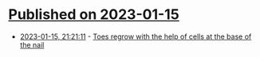 # [Published on 2023-01-15](index.md)

* [2023-01-15, 21:21:11](https://news.ycombinator.com/item?id=34393545) - [Toes regrow with the help of cells at the base of the nail](https://www.nature.com/articles/d41586-022-04497-4)
